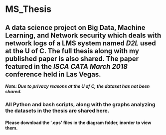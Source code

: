 # MS_Thesis
## A data science project on Big Data, Machine Learning, and Network security which deals with network logs of a LMS system named ***D2L*** used at the U of C. The full thesis along with my published paper is also shared. The paper featured in the ***ISCA CATA March 2018*** conference held in Las Vegas. 
***Note: Due to privacy reasons at the U of C, the dataset has not been shared.***

### All Python and bash scripts, along with the graphs analyzing the datasets in the thesis are shared here.
#### Please download the '.eps' files in the diagram folder, inorder to view them.
